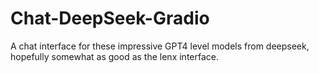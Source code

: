 # Chat-DeepSeek-Gradio
A chat interface for these impressive GPT4 level models from deepseek, hopefully somewhat as good as the lenx interface.
